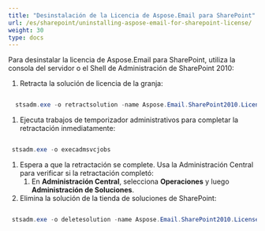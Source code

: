 ```yaml
---
title: "Desinstalación de la Licencia de Aspose.Email para SharePoint"
url: /es/sharepoint/uninstalling-aspose-email-for-sharepoint-license/
weight: 30
type: docs
---
```


Para desinstalar la licencia de Aspose.Email para SharePoint, utiliza la consola del servidor o el Shell de Administración de SharePoint 2010:

1. Retracta la solución de licencia de la granja:

``` java

  stsadm.exe -o retractsolution -name Aspose.Email.SharePoint2010.License.wsp -immediate

```

1. Ejecuta trabajos de temporizador administrativos para completar la retractación inmediatamente:

``` java

 stsadm.exe -o execadmsvcjobs

```

1. Espera a que la retractación se complete. Usa la Administración Central para verificar si la retractación completó:
   1. En **Administración Central**, selecciona **Operaciones** y luego **Administración de Soluciones**.
1. Elimina la solución de la tienda de soluciones de SharePoint:

``` java

 stsadm.exe -o deletesolution -name Aspose.Email.SharePoint2010.License.wsp

```